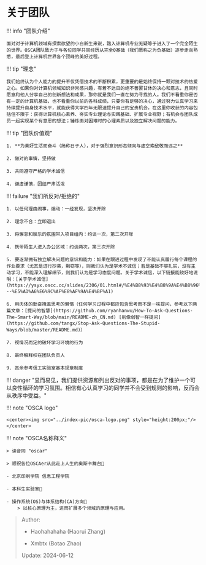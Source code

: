 # 关于团队

!!! info "团队介绍"

	面对对于计算机领域有探索欲望的小白新生来说，踏入计算机专业无疑等于进入了一个完全陌生的世界。OSCA团队致力于与各位同学共同经历从完全0基础（我们愿称之为负基础）逐步走向熟悉，最后登上计算机世界各个顶峰的美好过程。


!!! tip "理念"

    我们始终认为个人能力的提升不仅凭借技术的不断积累，更重要的是始终保持一颗对技术的热爱之心。如果你对计算机领域知识非常感兴趣，有着不达目的绝不善罢甘休的决心和意志，且同时愿意和他人分享自己的创新想法和成果，那你就是我们一直在努力寻找的人。我们不看重你是否有一定的计算机基础，也不看重你以前的各科成绩，只要你有足够的决心，通过努力认真学习来持续提升自身技术水平，就能获得大学四年无限速提升自己的宝贵机会。在这里你收获的内容包括但不限于：获得计算机核心素养、夯实专业理论与实践基础、扩展专业视野；有机会与团队成员一起实现某个有意思的想法；锤炼面对困难时的心理素质以及独立解决问题的能力。

!!! tip "团队价值观"

	1. **为美好生活而奋斗（简称日子人），对于强烈意识形态倾向与虚空索敌敬而远之**
	
	2. 做对的事情，坚持做

	3. 共同遵守严格的学术诚信

	4. 谦虚谨慎，团结严肃活泼 


!!! failure "我们所反对/拒绝的"

	1. 以任何理由闹事，煽动：一经发现，坚决开除

	2. 理念不合：立即退出

	3. 将懈怠和娱乐的氛围带入项目组内：约谈一次，第二次开除

	4. 携带陌生人进入办公区域：约谈两次，第三次开除

	5. 要逐渐拥有独立解决问题的意识和能力：如果在跟进过程中发现了不能认真履行每个课程的作业要求（尤其是进行抄袭，剽窃等），则我们认为是学术不诚信；若是基础不够扎实，没有主动学习，不能深入理解细节，则我们认为是学习态度问题。关于学术诚信，以下链接能较好地说明：[关于学术诚信](https://ysyx.oscc.cc/slides/2306/01.html#/%E4%B8%93%E4%B8%9A%E4%B8%96%E7%95%8C%E8%A7%821---%E5%AD%A6%E6%9C%AF%E8%AF%9A%E4%BF%A1)

	6. 用肉体的勤奋掩盖思考的懒惰（任何学习过程中都应包含思考而不是一味提问，参考以下两篇文章：[提问的智慧](https://github.com/ryanhanwu/How-To-Ask-Questions-The-Smart-Way/blob/main/README-zh_CN.md) [别像弱智一样提问](https://github.com/tangx/Stop-Ask-Questions-The-Stupid-Ways/blob/master/README.md)）

	7. 视情况而定的破坏学习环境的行为

	8. 最终解释权在团队负责人

	9. 其余参考信工实验室基本规章制度

!!! danger "显而易见，我们提供资源和列出反对的事项，都是在为了维护一个可以良性循环的学习氛围。相信有心认真学习的同学并不会受到规则的影响，反而会从秩序中受益。"

!!! note "OSCA logo"

	<center><img src="../index-pic/osca-logo.png" style="height:200px;"/></center>

!!! note "OSCA名称释义"

	> 读音同 "oscar"
	
	> 顺祝各位OSCAer从此走上人生的奥斯卡舞台🎉

	- 北京印刷学院 信息工程学院

	- 本科生实验室🥽

	- 操作系统(OS)与体系结构(CA)方向🧪
		> 以核心原理为主，进而扩展多个领域的原理与应用。

> Author: 
> 
> - Haohahahaha (Haorui Zhang)
>
> - Xmbtx (Botao Zhao)
>
> Update: 2024-06-12
